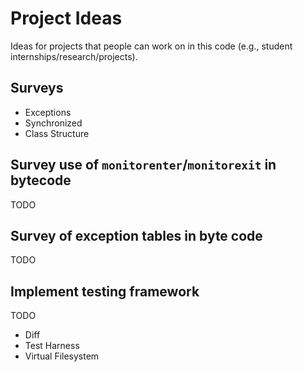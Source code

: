 # Project Ideas

Ideas for projects that people can work on in this code (e.g., student
internships/research/projects).

## Surveys

- Exceptions
- Synchronized
- Class Structure


## Survey use of `monitorenter`/`monitorexit` in bytecode

TODO

## Survey of exception tables in byte code

TODO

## Implement testing framework

TODO
- Diff
- Test Harness
- Virtual Filesystem
